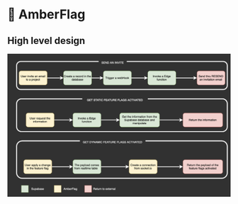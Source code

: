 # 💛 AmberFlag


## High level design

![Architecture design](https://github.com/amberflag/.github/blob/main/img/explanation.png?raw=true)